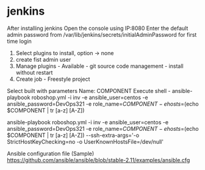 # jenkins

After installing jenkins 
Open the console using IP:8080
Enter the default admin password from
/var/lib/jenkins/secrets/initialAdminPassword for first time login

1) Select plugins to install, option -> none
2) create fist admin user
3) Manage plugins - Available - git source code management - install without restart
4) Create job - Freestyle project

Select built with parameters
Name: COMPONENT
Execute shell - 
ansible-playbook roboshop.yml -i inv  -e ansible_user=centos 
-e ansible_password=DevOps321 -e role_name=${COMPONENT} -
e hosts=$(echo $COMPONENT | tr [a-z] [A-Z])

ansible-playbook roboshop.yml -i inv  -e ansible_user=centos 
-e ansible_password=DevOps321 -e role_name=${COMPONENT} 
-e hosts=$(echo $COMPONENT | tr [a-z] [A-Z]) 
--ssh-extra-args='-o StrictHostKeyChecking=no -o UserKnownHostsFile=/dev/null'

Ansible configuration file (Sample)
https://github.com/ansible/ansible/blob/stable-2.11/examples/ansible.cfg


